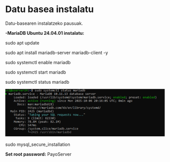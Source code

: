 # Datu basea instalatu

Datu-basearen instalatzeko pausuak.

**-MariaDB Ubuntu 24.04.01 instalatu:**

sudo apt update

sudo apt install mariadb-server mariadb-client -y

sudo systemctl enable mariadb

sudo systemctl start mariadb

sudo systemctl status mariadb

<img src="../.gitbook/assets/unknown.png" alt="" data-size="original">

sudo mysql_secure_installation

**Set root password:** PayoServer